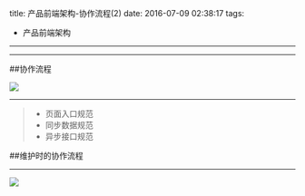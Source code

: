 title: 产品前端架构-协作流程(2)
date: 2016-07-09 02:38:17
tags: 
  - 产品前端架构
----

-----------------------------------------------
##协作流程

![](http://7xj6uj.com1.z0.glb.clouddn.com/26bbed67-66b1-48a9-8862-fab73f541184.jpg?imageView2/1/q/75|watermark/2/text/6JqC6JqB5pel6K6wfGFudGRpYXJ5LmNvbQ==/font/5b6u6L2v6ZuF6buR/fontsize/500/fill/I0VGRUZFRg==/dissolve/100/gravity/SouthEast/dx/10/dy/10)
<!-- more -->

----

>* 页面入口规范
>* 同步数据规范
>* 异步接口规范

##维护时的协作流程

---
![](http://7xj6uj.com1.z0.glb.clouddn.com/8b94cc8d-d084-485a-9a92-4b8d9c5763d6.jpg?imageView2/1/q/75|watermark/2/text/6JqC6JqB5pel6K6wfGFudGRpYXJ5LmNvbQ==/font/5b6u6L2v6ZuF6buR/fontsize/500/fill/I0VGRUZFRg==/dissolve/100/gravity/SouthEast/dx/10/dy/10)

